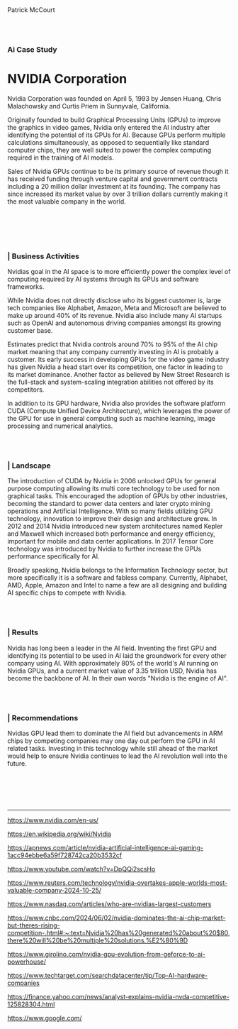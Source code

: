 
<br>
<br>
<br>
<br>

Patrick McCourt

<br>
<br>

### Ai Case Study
# NVIDIA Corporation

Nvidia Corporation was founded on April 5, 1993 by Jensen Huang, Chris Malachowsky and Curtis Priem in Sunnyvale, California.

Originally founded to build Graphical Processing Units (GPUs) to improve the graphics in video games, Nvidia only entered the AI industry after identifying the potential of its GPUs for AI. Because GPUs perform multiple calculations simultaneously, as opposed to sequentially like standard computer chips, they are well suited to power the complex computing required in the training of AI models. 

Sales of Nvidia GPUs continue to be its primary source of revenue though it has received funding through venture capital and government contracts including a 20 million dollar investment at its founding. The company has since increased its market value by over 3 trillion dollars currently making it the most valuable company in the world.

<br>
<br>
<br>
<br>

### **| Business Activities**

Nvidias goal in the AI space is to more efficiently power the complex level of computing required by AI systems through its GPUs and software frameworks.  

While Nvidia does not directly disclose who its biggest customer is, large tech companies like Alphabet, Amazon, Meta and Microsoft are believed to make up around 40% of its revenue. Nvidia also include many AI startups such as OpenAI and autonomous driving companies amongst its growing customer base. 

Estimates predict that Nvidia controls around 70% to 95% of the AI chip market meaning that any company currently investing in AI is probably a customer. Its early success in developing GPUs for the video game industry has given Nvidia a head start over its competition, one factor in leading to its market dominance. Another factor as believed by New Street Research is the full-stack and system-scaling integration abilities not offered by its competitors.

In addition to its GPU hardware, Nvidia also provides the software platform CUDA (Compute Unified Device Architecture), which leverages the power of the GPU for use in general computing such as machine learning, image processing and numerical analytics.

<br>
<br>

### **| Landscape**

The introduction of CUDA by Nvidia in 2006 unlocked GPUs for general purpose computing allowing its multi core technology to be used for non graphical tasks. This encouraged the adoption of GPUs by other industries, becoming the standard to power data centers and later crypto mining operations and Artificial Intelligence. With so many fields utilizing GPU technology, innovation to improve their design and architecture grew. In 2012 and 2014 Nvidia introduced new system architectures named Kepler and Maxwell which increased both performance and energy efficiency, important for mobile and data center applications. In 2017 Tensor Core technology was introduced by Nvidia to further increase the GPUs performance specifically for AI.

Broadly speaking, Nvidia belongs to the Information Technology sector, but more specifically it is a software and fabless company. Currently, Alphabet, AMD, Apple, Amazon and Intel to name a few are all designing and building AI specific chips to compete with Nvidia.

<br>
<br>

### **| Results**

Nvidia has long been a leader in the AI field. Inventing the first GPU and identifying its potential to be used in AI laid the groundwork for every other company using AI. With approximately 80% of the world's AI running on Nvidia GPUs, and a current market value of 3.35 trillion USD, Nvidia has become the backbone of AI. In their own words "Nvidia is the engine of AI".

<br>
<br>

### **| Recommendations**

Nvidias GPU lead them to dominate the AI field but advancements in ARM chips by competing companies may one day out perform the GPU in AI related tasks. Investing in this technology while still ahead of the market would help to ensure Nvidia continues to lead the AI revolution well into the future.

<br>
<br>
<br>
<br>

---

https://www.nvidia.com/en-us/

https://en.wikipedia.org/wiki/Nvidia

https://apnews.com/article/nvidia-artificial-intelligence-ai-gaming-1acc94ebbe6a59f728742ca20b3532cf

https://www.youtube.com/watch?v=DpQQi2scsHo

https://www.reuters.com/technology/nvidia-overtakes-apple-worlds-most-valuable-company-2024-10-25/

https://www.nasdaq.com/articles/who-are-nvidias-largest-customers

https://www.cnbc.com/2024/06/02/nvidia-dominates-the-ai-chip-market-but-theres-rising-competition-.html#:~:text=Nvidia%20has%20generated%20about%20$80,there%20will%20be%20multiple%20solutions.%E2%80%9D

https://www.girolino.com/nvidia-gpu-evolution-from-geforce-to-ai-powerhouse/

https://www.techtarget.com/searchdatacenter/tip/Top-AI-hardware-companies

https://finance.yahoo.com/news/analyst-explains-nvidia-nvda-competitive-125828304.html

https://www.google.com/




